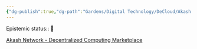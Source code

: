 ```yaml
---
{"dg-publish":true,"dg-path":"Gardens/Digital Technology/DeCloud/Akash network.md","permalink":"/gardens/digital-technology/de-cloud/akash-network/","noteIcon":"1","created":"","updated":""}
---
```


Epistemic status:: 🌱

[Akash Network - Decentralized Computing Marketplace](https://akash.network/)